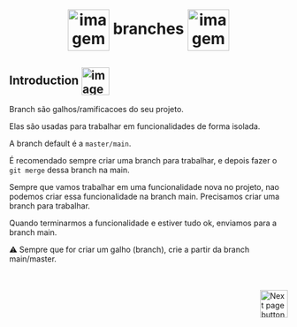 <h1 align="center">
    <img src="https://wac-cdn.atlassian.com/dam/jcr:675dce52-7d60-42c2-aa49-93afafde8eb8/Software-ALL-41.png?cdnVersion=682" alt="imagem de galhos" width="75px" align="center">
    branches
    <img src="https://cdn-icons-png.flaticon.com/512/1147/1147574.png" alt="imagem de galhos de uma árvore" width="75px" align="center">    
</h1>

## Introduction <img src="https://cdn-icons-png.flaticon.com/512/1436/1436664.png" alt="imagem" width="50px" align="center">

Branch são galhos/ramificacoes do seu projeto.

Elas são usadas para trabalhar em funcionalidades de forma isolada.

A branch default é a `master/main`.

É recomendado sempre criar uma branch para trabalhar, e depois fazer o `git merge` dessa branch na main.

Sempre que vamos trabalhar em uma funcionalidade nova no projeto, nao podemos criar essa funcionalidade na branch main. Precisamos criar uma branch para trabalhar.

Quando terminarmos a funcionalidade e estiver tudo ok, enviamos para a branch main.

⚠️ Sempre que for criar um galho (branch), crie a partir da branch main/master.

<br>
<br>

<!-- Botão para próxima página -->
<a href="https://github.com/lGabrielDev/05.git_gitHub/blob/master/3.branches/2.git_branch.md">
    <img src="https://cdn-icons-png.flaticon.com/512/8175/8175884.png" alt="Next page button" width="50px" align="right">
</a>